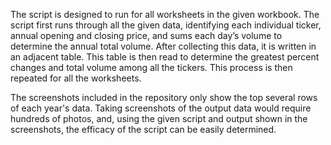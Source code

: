 The script is designed to run for all worksheets in the given workbook. 
The script first runs through all the given data, identifying each individual ticker, 
annual opening and closing price, and sums each day’s volume to determine the annual 
total volume. After collecting this data, it is written in an adjacent table. 
This table is then read to determine the greatest percent changes and total volume 
among all the tickers. This process is then repeated for all the worksheets.

The screenshots included in the repository only show the top several rows of each year's
data. Taking screenshots of the output data would require hundreds of photos, and, using
the given script and output shown in the screenshots, the efficacy of the script can be
easily determined.
